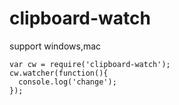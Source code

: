 # clipboard-watch
support windows,mac


    var cw = require('clipboard-watch');
    cw.watcher(function(){
      console.log('change');
    });
    
    
